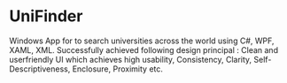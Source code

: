 # UniFinder
Windows App for to search universities across the world using C#, WPF, XAML, XML. Successfully achieved following design principal : Clean and userfriendly UI which achieves high usability, Consistency, Clarity, Self-Descriptiveness, Enclosure, Proximity etc.

